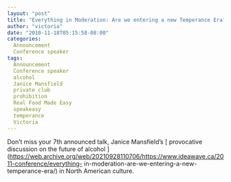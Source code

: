 ```yaml
---
layout: "post"
title: "Everything in Moderation: Are we entering a new Temperance Era?"
author: "victoria"
date: "2010-11-18T05:15:58-08:00"
categories:
  Announcement
  Conference speaker
tags: 
  Announcement
  Conference speaker
  alcohol
  Janice Mansfield
  private club
  prohibition
  Real Food Made Easy
  speakeasy
  temperance
  Victoria
---
```


Don’t miss your 7th announced talk, Janice Mansfield’s [ provocative
discussion on the future of alcohol
](https://web.archive.org/web/20210928110706/https://www.ideawave.ca/2011-conference/everything-
in-moderation-are-we-entering-a-new-temperance-era/) in North American
culture.


[//]: # (Retrieved from https://web.archive.org/web/20211025232514/https://www.ideawave.ca/everything-in-moderation-are-we-entering-a-new-temperance-era/)